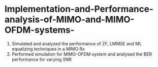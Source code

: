 # Implementation-and-Performance-analysis-of-MIMO-and-MIMO-OFDM-systems-

1. Simulated and analyzed the performance of ZF, LMMSE and ML equalizing techniques in a MIMO Rx
2. Performed simulation for MIMO-OFDM system and analysed the BER performance for varying SNR

